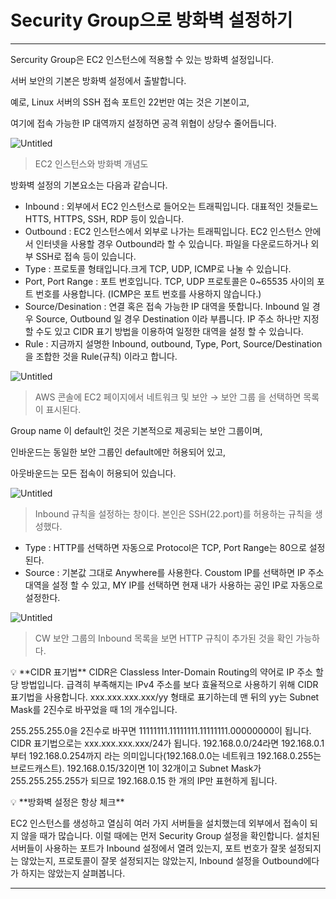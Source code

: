 # Security Group으로 방화벽 설정하기

---

Sercurity Group은 EC2 인스턴스에 적용할 수 있는 방화벽 설정입니다.

서버 보안의 기본은 방화벽 설정에서 출발합니다.

예로, Linux 서버의 SSH 접속 포트인 22번만 여는 것은 기본이고, 

여기에 접속 가능한 IP 대역까지 설정하면 공격 위협이 상당수 줄어듭니다.

![Untitled](Security%20Group%E1%84%8B%E1%85%B3%E1%84%85%E1%85%A9%20%E1%84%87%E1%85%A1%E1%86%BC%E1%84%92%E1%85%AA%E1%84%87%E1%85%A7%E1%86%A8%20%E1%84%89%E1%85%A5%E1%86%AF%E1%84%8C%E1%85%A5%E1%86%BC%E1%84%92%E1%85%A1%E1%84%80%E1%85%B5%207b92deba99964adeb08a99fe889b8349/Untitled.png)

> EC2 인스턴스와 방화벽 개념도
> 

방화벽 설정의 기본요소는 다음과 같습니다.

- Inbound : 외부에서 EC2 인스턴스로 들어오는 트래픽입니다. 대표적인 것들로느
HTTS, HTTPS, SSH, RDP 등이 있습니다.
- Outbound : EC2 인스턴스에서 외부로 나가는 트래픽입니다. EC2 인스턴스 안에서 인터넷을 사용할 경우 Outbound라 할 수 있습니다. 파일을 다운로드하거나 외부 SSH로 접속 등이 있습니다.
- Type : 프로토콜 형태입니다.크게 TCP, UDP, ICMP로 나눌 수 있습니다.
- Port, Port Range : 포트 번호입니다. TCP, UDP 프로토콜은 0~65535 사이의 포트 번호를 사용합니다. (ICMP은 포트 번호를 사용하지 않습니다.)
- Source/Desination : 연결 혹은 접속 가능한 IP 대역을 뜻합니다. Inbound 일 경우 Source,
Outbound 일 경우 Destination 이라 부릅니다. IP 주소 하나만 지정할 수도 있고 CIDR 표기 방법을 이용하여 일정한 대역을 설정 할 수 있습니다.
- Rule : 지금까지 설명한 Inbound, outbound, Type, Port, Source/Destination 을 조합한 것을 
Rule(규칙) 이라고 합니다.

![Untitled](Security%20Group%E1%84%8B%E1%85%B3%E1%84%85%E1%85%A9%20%E1%84%87%E1%85%A1%E1%86%BC%E1%84%92%E1%85%AA%E1%84%87%E1%85%A7%E1%86%A8%20%E1%84%89%E1%85%A5%E1%86%AF%E1%84%8C%E1%85%A5%E1%86%BC%E1%84%92%E1%85%A1%E1%84%80%E1%85%B5%207b92deba99964adeb08a99fe889b8349/Untitled%201.png)

> AWS 콘솔에 EC2 페이지에서 네트워크 및 보안 → 보안 그룹 을 선택하면 목록이 표시된다.
> 

Group name 이 default인 것은 기본적으로 제공되는 보안 그룹이며,

인바운드는 동일한 보안 그룹인 default에만 허용되어 있고,

아웃바운드는 모든 접속이 허용되어 있습니다.

![Untitled](Security%20Group%E1%84%8B%E1%85%B3%E1%84%85%E1%85%A9%20%E1%84%87%E1%85%A1%E1%86%BC%E1%84%92%E1%85%AA%E1%84%87%E1%85%A7%E1%86%A8%20%E1%84%89%E1%85%A5%E1%86%AF%E1%84%8C%E1%85%A5%E1%86%BC%E1%84%92%E1%85%A1%E1%84%80%E1%85%B5%207b92deba99964adeb08a99fe889b8349/Untitled%202.png)

> Inbound 규칙을 설정하는 창이다. 본인은 SSH(22.port)를 허용하는 규칙을 생성했다.
> 
- Type : HTTP를 선택하면 자동으로 Protocol은 TCP, Port Range는 80으로 설정된다.
- Source : 기본값 그대로 Anywhere를 사용한다. Coustom IP를 선택하면 IP 주소 대역을 설정
할 수 있고, MY IP를 선택하면 현재 내가 사용하는 공인 IP로 자동으로 설정한다.

![Untitled](Security%20Group%E1%84%8B%E1%85%B3%E1%84%85%E1%85%A9%20%E1%84%87%E1%85%A1%E1%86%BC%E1%84%92%E1%85%AA%E1%84%87%E1%85%A7%E1%86%A8%20%E1%84%89%E1%85%A5%E1%86%AF%E1%84%8C%E1%85%A5%E1%86%BC%E1%84%92%E1%85%A1%E1%84%80%E1%85%B5%207b92deba99964adeb08a99fe889b8349/Untitled%203.png)

> CW 보안 그룹의 Inbound 목록을 보면 HTTP 규칙이 추가된 것을 확인 가능하다.
> 

<aside>
💡 **CIDR 표기법**
CIDR은 Classless Inter-Domain Routing의 약어로 IP 주소 할당 방법입니다. 급격히 부족해지는 IPv4 주소를 보다 효율적으로 사용하기 위해 CIDR 표기법을 사용합니다. xxx.xxx.xxx.xxx/yy 형태로 표기하는데 맨 뒤의 yy는 Subnet Mask를 2진수로 바꾸었을 때 1의 개수입니다.

255.255.255.0을 2진수로 바꾸면 11111111.11111111.11111111.00000000이 됩니다. CIDR 표기법으로는 xxx.xxx.xxx.xxx/24가 됩니다. 192.168.0.0/24라면 192.168.0.1부터 192.168.0.254까지 라는 의미입니다(192.168.0.0는 네트워크 192.168.0.255는 브로드캐스트). 192.168.0.15/32이면 1이 32개이고 Subnet Mask가 255.255.255.255가 되므로 192.168.0.15 한 개의 IP만 표현하게 됩니다.

</aside>

<aside>
💡 **방화벽 설정은 항상 체크**

EC2 인스턴스를 생성하고 열심히 여러 가지 서버들을 설치했는데 외부에서 접속이 되지 않을 때가 많습니다. 이럴 때에는 먼저 Security Group 설정을 확인합니다. 설치된 서버들이 사용하는 포트가 Inbound 설정에서 열려 있는지, 포트 번호가 잘못 설정되지는 않았는지, 프로토콜이 잘못 설정되지는 않았는지, Inbound 설정을 Outbound에다가 하지는 않았는지 살펴봅니다.

</aside>

---
